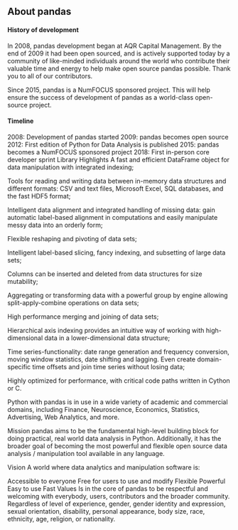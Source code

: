 ## About pandas
#### History of development
In 2008, pandas development began at AQR Capital Management. By the end of 2009 it had been open sourced, and is actively supported today by a community of like-minded individuals around the world who contribute their valuable time and energy to help make open source pandas possible. Thank you to all of our contributors.

Since 2015, pandas is a NumFOCUS sponsored project. This will help ensure the success of development of pandas as a world-class open-source project.

#### Timeline
2008: Development of pandas started
2009: pandas becomes open source
2012: First edition of Python for Data Analysis is published
2015: pandas becomes a NumFOCUS sponsored project
2018: First in-person core developer sprint
Library Highlights
A fast and efficient DataFrame object for data manipulation with integrated indexing;

Tools for reading and writing data between in-memory data structures and different formats: CSV and text files, Microsoft Excel, SQL databases, and the fast HDF5 format;

Intelligent data alignment and integrated handling of missing data: gain automatic label-based alignment in computations and easily manipulate messy data into an orderly form;

Flexible reshaping and pivoting of data sets;

Intelligent label-based slicing, fancy indexing, and subsetting of large data sets;

Columns can be inserted and deleted from data structures for size mutability;

Aggregating or transforming data with a powerful group by engine allowing split-apply-combine operations on data sets;

High performance merging and joining of data sets;

Hierarchical axis indexing provides an intuitive way of working with high-dimensional data in a lower-dimensional data structure;

Time series-functionality: date range generation and frequency conversion, moving window statistics, date shifting and lagging. Even create domain-specific time offsets and join time series without losing data;

Highly optimized for performance, with critical code paths written in Cython or C.

Python with pandas is in use in a wide variety of academic and commercial domains, including Finance, Neuroscience, Economics, Statistics, Advertising, Web Analytics, and more.

Mission
pandas aims to be the fundamental high-level building block for doing practical, real world data analysis in Python. Additionally, it has the broader goal of becoming the most powerful and flexible open source data analysis / manipulation tool available in any language.

Vision
A world where data analytics and manipulation software is:

Accessible to everyone
Free for users to use and modify
Flexible
Powerful
Easy to use
Fast
Values
Is in the core of pandas to be respectful and welcoming with everybody, users, contributors and the broader community. Regardless of level of experience, gender, gender identity and expression, sexual orientation, disability, personal appearance, body size, race, ethnicity, age, religion, or nationality.

